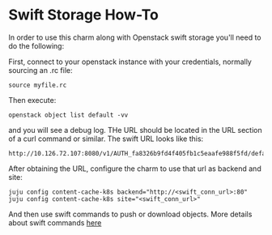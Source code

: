 # Swift Storage How-To

In order to use this charm along with Openstack swift storage you'll need to do the following:

First, connect to your openstack instance with your credentials, normally sourcing an .rc file:
```
source myfile.rc
```
Then execute:
```
openstack object list default -vv
```
and you will see a debug log. THe URL should be located in the URL section of a curl command or similar. The swift URL looks like this:
```
http://10.126.72.107:8080/v1/AUTH_fa8326b9fd4f405fb1c5eaafe988f5fd/default
```
After obtaining the URL, configure the charm to use that url as backend and site:
```
juju config content-cache-k8s backend="http://<swift_conn_url>:80"
juju config content-cache-k8s site="<swift_conn_url>"
```
And then use swift commands to push or download objects. More details about swift commands [here](https://docs.openstack.org/ocata/cli-reference/swift.html)